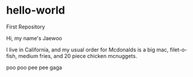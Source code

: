 # hello-world
First Repository

Hi, my name's Jaewoo

I live in California, and my usual order for Mcdonalds is a big mac, filet-o-fish, medium fries, and 20 piece chicken mcnuggets. 

poo poo pee pee gaga
